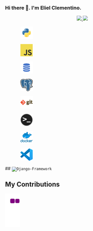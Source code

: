 <!--
- 🔭 I’m currently working on Buser
- 🌱 I’m currently learning ...
- 📫 How to reach me: ...
-->
### Hi there 👋. I'm Eliel Clementino.
<div align="center">
  <a href="https://github.com/ElielClementino">
    <img height="180em" src="https://github-readme-stats.vercel.app/api?username=ElielClementino&show_icons=true&theme=aura&include_all_commits=true&count_private=true"/>
    <img height="180em" src="https://github-readme-stats.vercel.app/api/top-langs/?username=ElielClementino&hide=Jupyter%20Notebook,Java,CSS,Jinja,Shell,Makefile,Mako&langs_count=5&layout=compact&theme=aura"/>
  </a>
</div>
 ##
<div style='display:inline-block'>
<code>
    <img align="center" height="40" alt="Python" src="https://raw.githubusercontent.com/github/explore/80688e429a7d4ef2fca1e82350fe8e3517d3494d/topics/python/python.png" />
</code>
<code>
    <img align="center" height="40" alt="Javascript" src="https://raw.githubusercontent.com/github/explore/80688e429a7d4ef2fca1e82350fe8e3517d3494d/topics/javascript/javascript.png" />
</code>
<code>
    <img align="center" height="40" alt="SQL" src="https://raw.githubusercontent.com/github/explore/80688e429a7d4ef2fca1e82350fe8e3517d3494d/topics/sql/sql.png" />
</code>
<code>
    <img align="center" height="40" alt="Postgres" src="https://raw.githubusercontent.com/github/explore/80688e429a7d4ef2fca1e82350fe8e3517d3494d/topics/postgresql/postgresql.png" />
</code>
<code>
    <img align="center" height="40" alt="Git" src="https://raw.githubusercontent.com/github/explore/80688e429a7d4ef2fca1e82350fe8e3517d3494d/topics/git/git.png" />
</code>
<code>
    <img align="center" height="40" alt="Bash" src="https://raw.githubusercontent.com/github/explore/80688e429a7d4ef2fca1e82350fe8e3517d3494d/topics/terminal/terminal.png" />
</code>
<code>
    <img align="center" height="40" alt="Docker" src="https://raw.githubusercontent.com/github/explore/80688e429a7d4ef2fca1e82350fe8e3517d3494d/topics/docker/docker.png" />
</code>
<code>
    <img align="center" height="40" alt="Visual Studio Code" src="https://raw.githubusercontent.com/github/explore/80688e429a7d4ef2fca1e82350fe8e3517d3494d/topics/visual-studio-code/visual-studio-code.png" />
</code>
<code>
<img align="center" height='40' alt='Django-Framework' src="https://img.shields.io/badge/Django-092E20?style=for-the-badge&logo=django&logoColor=green" >
</code>
</div>

## My Contributions
   ![snake gif](https://github.com/ElielClementino/ElielClementino/blob/output/github-contribution-grid-snake.gif)



